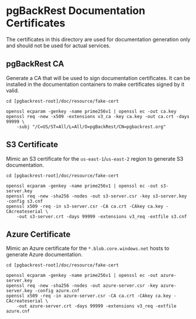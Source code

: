 # pgBackRest Documentation Certificates

The certificates in this directory are used for documentation generation only and should not be used for actual services.

## pgBackRest CA

Generate a CA that will be used to sign documentation certificates.  It can be installed in the documentation containers to make certificates signed by it valid.

```
cd [pgbackrest-root]/doc/resource/fake-cert

openssl ecparam -genkey -name prime256v1 | openssl ec -out ca.key
openssl req -new -x509 -extensions v3_ca -key ca.key -out ca.crt -days 99999 \
    -subj "/C=US/ST=All/L=All/O=pgBackRest/CN=pgbackrest.org"
```

## S3 Certificate

Mimic an S3 certificate for the `us-east-1`/`us-east-2` region to generate S3 documentation.

```
cd [pgbackrest-root]/doc/resource/fake-cert

openssl ecparam -genkey -name prime256v1 | openssl ec -out s3-server.key
openssl req -new -sha256 -nodes -out s3-server.csr -key s3-server.key -config s3.cnf
openssl x509 -req -in s3-server.csr -CA ca.crt -CAkey ca.key -CAcreateserial \
    -out s3-server.crt -days 99999 -extensions v3_req -extfile s3.cnf
```

## Azure Certificate

Mimic an Azure certificate for the `*.blob.core.windows.net` hosts to generate Azure documentation.

```
cd [pgbackrest-root]/doc/resource/fake-cert

openssl ecparam -genkey -name prime256v1 | openssl ec -out azure-server.key
openssl req -new -sha256 -nodes -out azure-server.csr -key azure-server.key -config azure.cnf
openssl x509 -req -in azure-server.csr -CA ca.crt -CAkey ca.key -CAcreateserial \
    -out azure-server.crt -days 99999 -extensions v3_req -extfile azure.cnf
```
